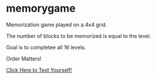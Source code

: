 # memorygame

Memorization game played on a 4x4 grid.

The number of blocks to be memorized is equal to the level.

Goal is to completee all 16 levels.

Order Matters!

[Click Here to Test Yourself!](https://baboyachoch.github.io/memorygame/)



